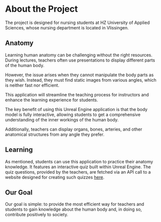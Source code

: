 # About the Project

The project is designed for nursing students at HZ University of Applied Sciences, whose nursing department is located in Vlissingen.

## Anatomy

Learning human anatomy can be challenging without the right resources. During lectures, teachers often use presentations to display different parts of the human body. 

However, the issue arises when they cannot manipulate the body parts as they wish. Instead, they must find static images from various angles, which is neither fast nor efficient.

This application will streamline the teaching process for instructors and enhance the learning experience for students.

The key benefit of using this Unreal Engine application is that the body model is fully interactive, allowing students to get a comprehensive understanding of the inner workings of the human body. 

Additionally, teachers can display organs, bones, arteries, and other anatomical structures from any angle they prefer.

## Learning

As mentioned, students can use this application to practice their anatomy knowledge. It features an interactive quiz built within Unreal Engine. The quiz questions, provided by the teachers, are fetched via an API call to a website designed for creating such quizzes [here]().

## Our Goal

Our goal is simple: to provide the most efficient way for teachers and students to gain knowledge about the human body and, in doing so, contribute positively to society.
